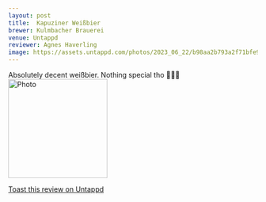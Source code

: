 ```yaml
---
layout: post
title:  Kapuziner Weißbier
brewer: Kulmbacher Brauerei
venue: Untappd
reviewer: Agnes Haverling
image: https://assets.untappd.com/photos/2023_06_22/b98aa2b793a2f71bfe923875e3a279af_200x200.jpg
---
```


Absolutely decent weißbier. Nothing special tho 🤷🏼‍♀️
						  <br />
						  <img height="200" width="200" src="https://assets.untappd.com/photos/2023_06_22/b98aa2b793a2f71bfe923875e3a279af_200x200.jpg" alt="Photo">         
						
[Toast this review on Untappd](https://untappd.com/user/&#45;Spacebacon&#45;/checkin/1286517157)

